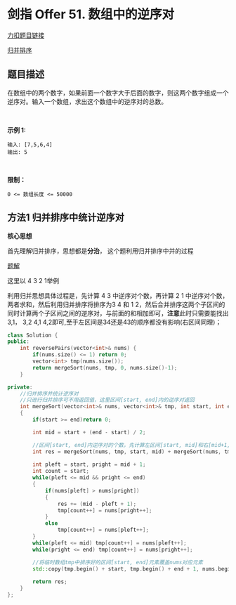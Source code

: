 <p id="数组中的逆序对"></p>

# 剑指 Offer 51. 数组中的逆序对

[力扣题目链接](https://leetcode-cn.com/problems/shu-zu-zhong-de-ni-xu-dui-lcof/)          

[归并排序]()

## 题目描述  

在数组中的两个数字，如果前面一个数字大于后面的数字，则这两个数字组成一个逆序对。输入一个数组，求出这个数组中的逆序对的总数。

 

**示例 1:**

    输入: [7,5,6,4]
    输出: 5
 

**限制：**

    0 <= 数组长度 <= 50000


## 方法1 归并排序中统计逆序对  

**核心思想**  

首先理解归并排序，思想都是**分治**， 这个题利用归并排序中并的过程   

[题解](https://leetcode-cn.com/problems/shu-zu-zhong-de-ni-xu-dui-lcof/solution/jian-zhi-offer-51-shu-zu-zhong-de-ni-xu-pvn2h/)  

这里以 4 3 2 1举例  

利用归并思想具体过程是，先计算 4 3 中逆序对个数，再计算 2 1 中逆序对个数，两者求和，然后利用归并排序将排序为3 4 和 1 2，然后合并排序这两个子区间的同时计算两个子区间之间的逆序对，与前面的和相加即可，**注意**此时只需要能找出3,1， 3,2  4,1  4,2即可,至于左区间是34还是43的顺序都没有影响(右区间同理)；  



```cpp
class Solution {
public:
    int reversePairs(vector<int>& nums) {
        if(nums.size() <= 1) return 0;
        vector<int> tmp(nums.size());
        return mergeSort(nums, tmp, 0, nums.size()-1);
    }

private:
    //归并排序并统计逆序对
    //只进行归并排序可不用返回值，这里区间[start, end]内的逆序对返回
    int mergeSort(vector<int>& nums, vector<int>& tmp, int start, int end)
    {
        if(start >= end)return 0;

        int mid = start + (end - start) / 2;

        //区间[start, end]内逆序对的个数，先计算左区间[start, mid]和右[mid+1, end]内的逆序对的和，再将左右区间分别排序好并计算左区间相对于右区间的逆序对即可
        int res = mergeSort(nums, tmp, start, mid) + mergeSort(nums, tmp, mid + 1, end);
 
        int pleft = start, pright = mid + 1;
        int count = start;
        while(pleft <= mid && pright <= end)
        {
            if(nums[pleft] > nums[pright])
            {
                res += (mid - pleft + 1);
                tmp[count++] = nums[pright++];
            }
            else
                tmp[count++] = nums[pleft++];
        }
        while(pleft <= mid) tmp[count++] = nums[pleft++];
        while(pright <= end) tmp[count++] = nums[pright++];

        //将临时数组tmp中排序好的区间[start, end]元素覆盖nums对应元素
        std::copy(tmp.begin() + start, tmp.begin() + end + 1, nums.begin() + start);
        
        return res;
    }
};
```